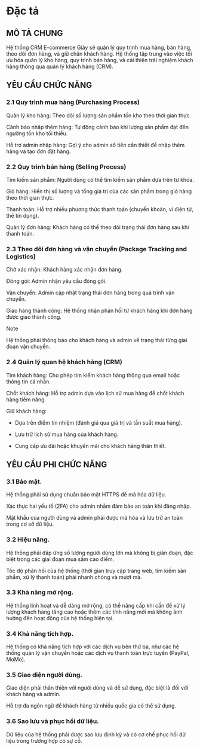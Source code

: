 # Đặc tả

## MÔ TẢ CHUNG

Hệ thống CRM E-commerce Giày sẽ quản lý quy trình mua hàng, bán hàng, theo dõi đơn hàng, và giữ chân khách hàng. Hệ thống tập trung vào việc tối ưu hóa quản lý kho hàng, quy trình bán hàng, và cải thiện trải nghiệm khách hàng thông qua quản lý khách hàng (CRM).

## YÊU CẦU CHỨC NĂNG

### 2.1 Quy trình mua hàng (Purchasing Process)

Quản lý kho hàng: Theo dõi số lượng sản phẩm tồn kho theo thời gian thực.

Cảnh báo nhập thêm hàng: Tự động cảnh báo khi lượng sản phẩm đạt đến ngưỡng tồn kho tối thiểu.

Hỗ trợ admin nhập hàng: Gợi ý cho admin số tiền cần thiết để nhập thêm hàng và tạo đơn đặt hàng.

### 2.2 Quy trình bán hàng (Selling Process)

Tìm kiếm sản phẩm: Người dùng có thể tìm kiếm sản phẩm dựa trên từ khóa.

Giỏ hàng: Hiển thị số lượng và tổng giá trị của các sản phẩm trong giỏ hàng theo thời gian thực.

Thanh toán: Hỗ trợ nhiều phương thức thanh toán (chuyển khoản, ví điện tử, thẻ tín dụng).

Quản lý đơn hàng: Khách hàng có thể theo dõi trạng thái đơn hàng sau khi thanh toán.

### 2.3 Theo dõi đơn hàng và vận chuyển (Package Tracking and Logistics)

Chờ xác nhận: Khách hàng xác nhận đơn hàng.

Đóng gói: Admin nhận yêu cầu đóng gói.

Vận chuyển: Admin cập nhật trạng thái đơn hàng trong quá trình vận chuyển.

Giao hàng thành công: Hệ thống nhận phản hồi từ khách hàng khi đơn hàng được giao thành công.
 > [!NOTE]
> Hệ thống phải thông báo cho khách hàng và admin về trạng thái từng giai đoạn vận chuyển.

### 2.4 Quản lý quan hệ khách hàng (CRM)

Tìm khách hàng: Cho phép tìm kiếm khách hàng thông qua email hoặc thông tin cá nhân.

Chốt khách hàng: Hỗ trợ admin dựa vào lịch sử mua hàng để chốt khách hàng tiềm năng.

Giữ khách hàng:

* Dựa trên điểm tín nhiệm (đánh giá qua giá trị và tần suất mua hàng).

* Lưu trữ lịch sử mua hàng của khách hàng.

* Cung cấp ưu đãi hoặc khuyến mãi cho khách hàng thân thiết.

## YÊU CẦU PHI CHỨC NĂNG

### 3.1 Bảo mật.

Hệ thống phải sử dụng chuẩn bảo mật HTTPS để mã hóa dữ liệu.

Xác thực hai yếu tố (2FA) cho admin nhằm đảm bảo an toàn khi đăng nhập.

Mật khẩu của người dùng và admin phải được mã hóa và lưu trữ an toàn trong cơ sở dữ liệu.

### 3.2 Hiệu năng.

Hệ thống phải đáp ứng số lượng người dùng lớn mà không bị gián đoạn, đặc biệt trong các giai đoạn mua sắm cao điểm.

Tốc độ phản hồi của hệ thống (thời gian truy cập trang web, tìm kiếm sản phẩm, xử lý thanh toán) phải nhanh chóng và mượt mà.

### 3.3 Khả năng mở rộng.

Hệ thống linh hoạt và dễ dàng mở rộng, có thể nâng cấp khi cần để xử lý lượng khách hàng tăng cao hoặc thêm các tính năng mới mà không ảnh hưởng đến hoạt động của hệ thống hiện tại.

### 3.4 Khả năng tích hợp.

Hệ thống có khả năng tích hợp với các dịch vụ bên thứ ba, như các hệ thống quản lý vận chuyển hoặc các dịch vụ thanh toán trực tuyến (PayPal, MoMo).

### 3.5 Giao diện người dùng.

Giao diện phải thân thiện với người dùng và dễ sử dụng, đặc biệt là đối với khách hàng và admin.

Hỗ trợ đa ngôn ngữ để khách hàng từ nhiều quốc gia có thể sử dụng.

### 3.6 Sao lưu và phục hồi dữ liệu.

Dữ liệu của hệ thống phải được sao lưu định kỳ và có cơ chế phục hồi dữ liệu trong trường hợp có sự cố.

